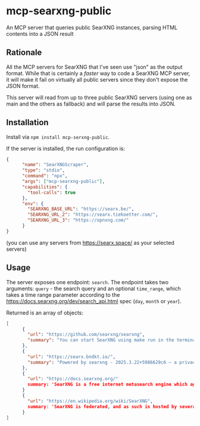 # mcp-searxng-public
An MCP server that queries public SearXNG instances, parsing HTML contents into a JSON result

## Rationale

All the MCP servers for SearXNG that I've seen use "json" as the output format. While that is certainly a *faster* way to code a SearXNG MCP server, it will make it fail on virtually all public servers since they don't expose the JSON format.

This server will read from up to three public SearXNG servers (using one as main and the others as fallback) and will parse the results into JSON.

## Installation

Install via `npm install mcp-serxng-public`.

If the server is installed, the run configuration is:
```json
{
      "name": "SearXNGScraper",
      "type": "stdio",
      "command": "npx",
      "args": ["mcp-searxng-public"],
      "capabilities": {
        "tool-calls": true
      },
      "env": {
        "SEARXNG_BASE_URL": "https://searx.be/",
        "SEARXNG_URL_2": "https://searx.tiekoetter.com/",
        "SEARXNG_URL_3": "https://opnxng.com/"
      }
}
```

(you can use any servers from https://searx.space/ as your selected servers)

## Usage

The server exposes one endpoint: `search`. The endpoint takes two arguments: `query` - the search query and an optional `time_range`, which takes a time range parameter according to the https://docs.searxng.org/dev/search_api.html spec (`day`, `month` or `year`).

Returned is an array of objects:
```json
[
      {
        "url": "https://github.com/searxng/searxng",
        "summary": "You can start SearXNG using make run in the terminal or by pressing Ctrl+Shift+B"
      },
      {
        "url": "https://searx.bndkt.io/",
        "summary": "Powered by searxng - 2025.3.22+5986629c6 — a privacy-respecting, open metasearch engine Source code | Issue tracker | Engine stats | Public instances | Contact instance maintainer"
      },
      {
        "url": "https://docs.searxng.org/"
        summary: 'SearXNG is a free internet metasearch engine which aggregates results from up to 243 search services. Users are neither tracked nor profiled. Additionally, SearXNG can be used over Tor …'
      }
      {
        "url": "https://en.wikipedia.org/wiki/SearXNG",
        summary: 'SearXNG is federated, and as such is hosted by several instances, public and private. Private instances are hosted on a local network, or run on the user&#x27;s desktop computer itself, and are …'
      }
]
```
